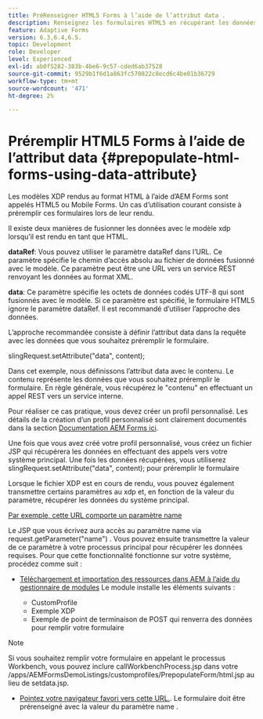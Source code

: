 ```yaml
---
title: PréRenseigner HTML5 Forms à l’aide de l’attribut data .
description: Renseignez les formulaires HTML5 en récupérant les données de la source principale.
feature: Adaptive Forms
version: 6.3,6.4,6.5.
topic: Development
role: Developer
level: Experienced
exl-id: ab0f5282-383b-4be6-9c57-cded6ab37528
source-git-commit: 9529b1f6d1a863fc570822c8ecd6c4be01b36729
workflow-type: tm+mt
source-wordcount: '471'
ht-degree: 2%

---
```


# Préremplir HTML5 Forms à l’aide de l’attribut data {#prepopulate-html-forms-using-data-attribute}


Les modèles XDP rendus au format HTML à l’aide d’AEM Forms sont appelés HTML5 ou Mobile Forms. Un cas d’utilisation courant consiste à préremplir ces formulaires lors de leur rendu.

Il existe deux manières de fusionner les données avec le modèle xdp lorsqu’il est rendu en tant que HTML.

**dataRef**: Vous pouvez utiliser le paramètre dataRef dans l’URL. Ce paramètre spécifie le chemin d’accès absolu au fichier de données fusionné avec le modèle. Ce paramètre peut être une URL vers un service REST renvoyant les données au format XML.

**data**: Ce paramètre spécifie les octets de données codés UTF-8 qui sont fusionnés avec le modèle. Si ce paramètre est spécifié, le formulaire HTML5 ignore le paramètre dataRef. Il est recommandé d’utiliser l’approche des données.

L’approche recommandée consiste à définir l’attribut data dans la requête avec les données que vous souhaitez préremplir le formulaire.

slingRequest.setAttribute(&quot;data&quot;, content);

Dans cet exemple, nous définissons l’attribut data avec le contenu. Le contenu représente les données que vous souhaitez préremplir le formulaire. En règle générale, vous récupérez le &quot;contenu&quot; en effectuant un appel REST vers un service interne.

Pour réaliser ce cas pratique, vous devez créer un profil personnalisé. Les détails de la création d’un profil personnalisé sont clairement documentés dans la section [Documentation AEM Forms ici](https://helpx.adobe.com/aem-forms/6/html5-forms/custom-profile.html).

Une fois que vous avez créé votre profil personnalisé, vous créez un fichier JSP qui récupérera les données en effectuant des appels vers votre système principal. Une fois les données récupérées, vous utiliserez slingRequest.setAttribute(&quot;data&quot;, content); pour préremplir le formulaire

Lorsque le fichier XDP est en cours de rendu, vous pouvez également transmettre certains paramètres au xdp et, en fonction de la valeur du paramètre, récupérer les données du système principal.

[Par exemple, cette URL comporte un paramètre name](http://localhost:4502/content/dam/formsanddocuments/PrepopulateMobileForm.xdp/jcr:content?name=john)

Le JSP que vous écrivez aura accès au paramètre name via request.getParameter(&quot;name&quot;) . Vous pouvez ensuite transmettre la valeur de ce paramètre à votre processus principal pour récupérer les données requises.
Pour que cette fonctionnalité fonctionne sur votre système, procédez comme suit :

* [Téléchargement et importation des ressources dans AEM à l’aide du gestionnaire de modules](assets/prepopulatemobileform.zip)
Le module installe les éléments suivants :

   * CustomProfile
   * Exemple XDP
   * Exemple de point de terminaison de POST qui renverra des données pour remplir votre formulaire

>[!NOTE]
>
>Si vous souhaitez remplir votre formulaire en appelant le processus Workbench, vous pouvez inclure callWorkbenchProcess.jsp dans votre /apps/AEMFormsDemoListings/customprofiles/PrepopulateForm/html.jsp au lieu de setdata.jsp.

* [Pointez votre navigateur favori vers cette URL.](http://localhost:4502/content/dam/formsanddocuments/PrepopulateMobileForm.xdp/jcr:content?name=Adobe%20Systems). Le formulaire doit être prérenseigné avec la valeur du paramètre name .
